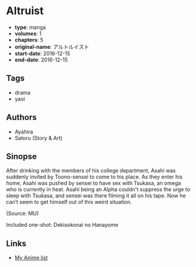 # Altruist

-   **type**: manga
-   **volumes**: 1
-   **chapters**: 5
-   **original-name**: アルトルイスト
-   **start-date**: 2016-12-15
-   **end-date**: 2016-12-15

## Tags

-   drama
-   yaoi

## Authors

-   Ayahira
-   Satoru (Story & Art)

## Sinopse

After drinking with the members of his college department, Asahi was suddenly invited by Toono-sensei to come to his place. As they enter his home, Asahi was pushed by sensei to have sex with Tsukasa, an omega who is currently in heat. Asahi being an Alpha couldn't suppress the urge to sleep with Tsukasa, and sensei was there filming it all on his tape. Now he can’t seem to get himself out of this weird situation.

(Source: MU)

Included one-shot: Dekisokonai no Hanayome

## Links

-   [My Anime list](https://myanimelist.net/manga/117824/Altruist)
